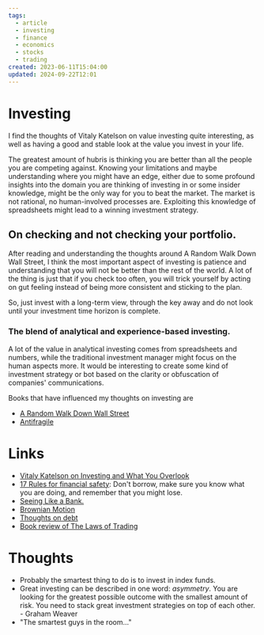 ```yaml
---
tags:
  - article
  - investing
  - finance
  - economics
  - stocks
  - trading
created: 2023-06-11T15:04:00
updated: 2024-09-22T12:01
---
```



# Investing


I find the thoughts of Vitaly Katelson on value investing quite interesting, as well as having a good and stable look at the value you invest in your life. 

The greatest amount of hubris is thinking you are better than all the people you are competing against. Knowing your limitations and maybe understanding where you might have an edge, either due to some profound insights into the domain you are thinking of investing in or some insider knowledge, might be the only way for you to beat the market.  The market is not rational, no human-involved processes are. Exploiting this knowledge of spreadsheets might lead to a winning investment strategy. 



## On checking and not checking your portfolio.
After reading and understanding the thoughts around A Random Walk Down Wall Street, I think the most important aspect of investing is patience and understanding that you will not be better than the rest of the world. 
A lot of the thing is just that if you check too often, you will trick yourself by acting on gut feeling instead of being more consistent and sticking to the plan. 

So, just invest with a long-term view, through the key away and do not look until your investment time horizon is complete. 

### The blend of analytical and experience-based investing.
A lot of the value in analytical investing comes from spreadsheets and numbers, while the traditional investment manager might focus on the human aspects more. It would be interesting to create some kind of investment strategy or bot based on the clarity or obfuscation of companies' communications.  

Books that have influenced my thoughts on investing are 
- [A Random Walk Down Wall Street](https://www.amazon.com/Random-Walk-Down-Wall-Street/dp/0393330338)
- [Antifragile](https://www.amazon.com/Antifragile-Things-That-Disorder-Incerto-ebook/dp/B0083DJWGO/ref=sr_1_1?keywords=antifragile&qid=1689100405&s=books&sprefix=antif%2Cstripbooks-intl-ship%2C170&sr=1-1) 


# Links
- [Vitaly Katelson on Investing and What You Overlook](https://www.youtube.com/watch?v=5pIklWpkVYw&ab_channel=VitaliyN.Katsenelson%2CCFA)
- [17 Rules for financial safety](https://thetaoofwealth.wordpress.com/2013/02/17/harry-brownes-17-golden-rules-of-financial-safety/): Don't borrow, make sure you know what you are doing, and remember that you might lose. 
- [Seeing Like a Bank.](https://ark-invest.com/wrights-law/#:~:text=Pioneered%20by%20Theodore%20Wright%20in,fall%20by%20a%20constant%20percentage.)
- [Brownian Motion](https://www.youtube.com/watch?v=7mmeksMiXp4&ab_channel=stepbil)
- [Thoughts on debt](https://collabfund.com/blog/how-i-think-about-debt/)
- [Book review of The Laws of Trading](https://www.astralcodexten.com/p/your-book-review-the-laws-of-trading)

# Thoughts 
- Probably the smartest thing to do is to invest in index funds. 
- Great investing can be described in one word: *asymmetry*.  You are looking for the greatest possible outcome with the smallest amount of risk. You need to stack great investment strategies on top of each other.  - Graham Weaver
- "The smartest guys in the room..."



